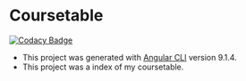 # Coursetable

[![Codacy Badge](https://api.codacy.com/project/badge/Grade/5cc2f49ef98e4ed1868aec2cf2f09a3d)](https://app.codacy.com/manual/910204019/coursetable?utm_source=github.com&utm_medium=referral&utm_content=Marshall-Sun/coursetable&utm_campaign=Badge_Grade_Dashboard)

- This project was generated with [Angular CLI](https://github.com/angular/angular-cli) version 9.1.4.
- This project was a index of my coursetable.
